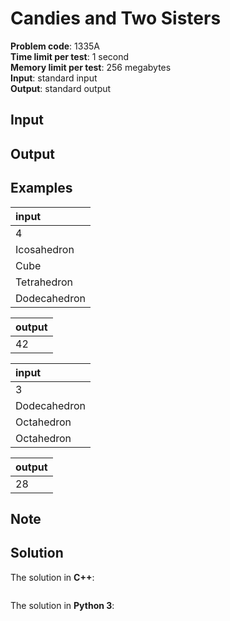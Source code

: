 # Candies and Two Sisters
**Problem code**: 1335A  
**Time limit per test**: 1 second  
**Memory limit per test**: 256 megabytes  
**Input**: standard input  
**Output**: standard output  



## Input


## Output


## Examples
| input |
| :--- |
| 4 |
| Icosahedron |
| Cube |
| Tetrahedron |
| Dodecahedron |

| output |
| :--- |
| 42 |

| input |
| :--- |
| 3 |
| Dodecahedron |
| Octahedron |
| Octahedron |

| output |
| :--- |
| 28 |

## Note


## Solution
The solution in **C++**:
```cpp

```

The solution in **Python 3**:
```python

```